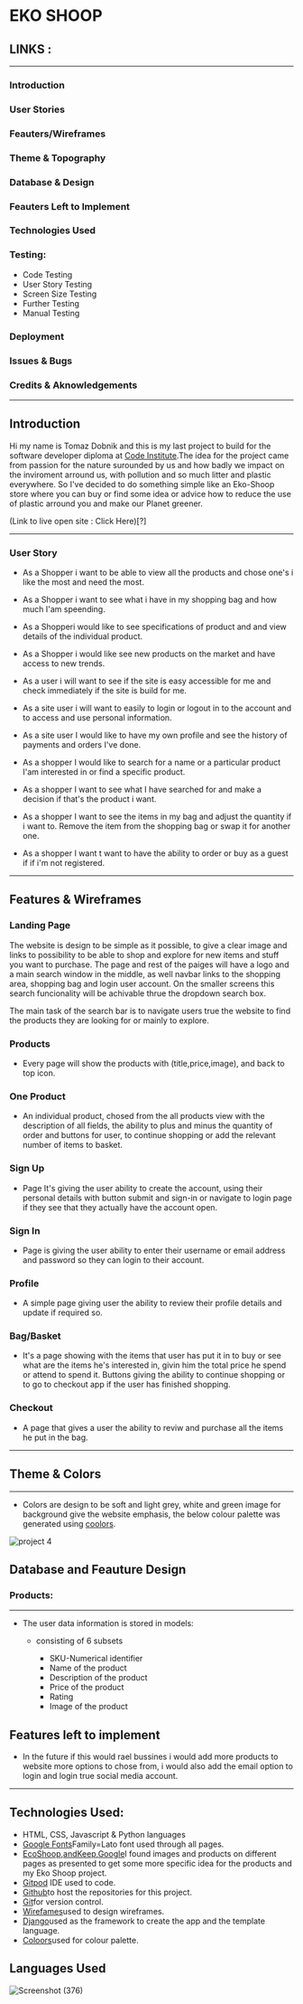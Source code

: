 # EKO SHOOP

## LINKS :
-------------------------------------------------------------------------------------------------------

### Introduction

### User Stories

### Feauters/Wireframes

### Theme & Topography

### Database & Design

### Feauters Left to Implement

### Technologies Used

### Testing:
* Code Testing
* User Story Testing
* Screen Size Testing
* Further Testing
* Manual Testing

### Deployment

### Issues & Bugs

### Credits & Aknowledgements

---------------------------------------------

## Introduction

Hi my name is Tomaz Dobnik and this is my last project to build for the software developer diploma
at [Code Institute](https://codeinstitute.net).The idea for the project came from passion for the nature
surounded by us and how badly we impact on the inviroment arround us, with pollution and so much litter and plastic everywhere.
So I've decided to do something simple like an Eko-Shoop store where you can buy or find some idea or advice
how to reduce the use of plastic arround you and make our Planet greener.

(Link to live open site : Click Here)[?]

-----------------------------------------------------
### User Story

* As a Shopper i want to be able to view all the products and 
  chose one's i like the most and need the most.

* As a Shopper i want to see what i have in my shopping bag and 
  how much I'am speending.

* As a Shopperi would like to see specifications of product and 
  and view details of the individual product.

* As a Shopper i would like see new products on the market and 
  have access to new trends.

* As a user i will want to see if the site is easy accessible for me 
  and check immediately if the site is build for me.
  
* As a site user i will want to easily to login or logout in to the account
  and to access and use personal information.

* As a site user I would like to have my own profile and see the history
  of payments and orders I've done.

* As a shopper I would like to search for a name or a particular product
  I'am interested in or find a specific product.

* As a shopper I want to see what I have searched for and make a decision
  if that's the product i want.

* As a shopper I want to see the items in my bag and adjust the quantity if i want to.
  Remove the item from the shopping bag or swap it for another one.

* As a shopper I want t want to have the ability to order or buy as a guest if if i'm 
  not registered. 
-----------------------------------------------------------------------------------

## Features & Wireframes

### Landing Page

The website is design to be simple as it possible, to give a clear image and links to 
possibility to be able to shop and explore for new items and stuff you want to purchase.
The page and rest of the paiges will have a logo and a main search window in the middle,
as well navbar links to the shopping area, shopping bag and login user account.
On the smaller screens this search funcionality will be achivable thrue the dropdown
search box.

The main task of the search bar is to navigate users true the website to find the 
products they are looking for or mainly to explore.

### Products

 * Every page will show the products with (title,price,image), and back to top icon.

### One Product

 * An individual product, chosed from the all products view with the description of all 
   fields, the ability to plus and minus the quantity of order and buttons for user, to
   continue shopping or add the relevant number of items to basket.

### Sign Up 

* Page It's giving the user ability to create the account, using their personal details
  with button submit and sign-in or navigate to login page if they see that they actually
  have the account open.

### Sign In 

* Page is giving the user ability to enter their username or email address and password so
  they can login to their account.

### Profile 

* A simple page giving user the ability to review  their profile details and update if 
  required so.

### Bag/Basket 

* It's a page showing with the items that user has put it in to buy or see what are the 
  items he's interested in, givin him the total price he spend or attend to spend it.
  Buttons giving the ability to continue shopping or to go to checkout app if the user
  has finished shopping.

### Checkout 

* A page that gives a user the ability to reviw and purchase all the items he put in the bag.
-------------------------------------------------------------------------------------

## Theme & Colors
----------------------------------------------------------------------------------------
* Colors are design to be soft and light grey, white and green image for background
  give the website emphasis, the below colour palette was generated using [coolors](https://coolors.co/555555-ffffff-000000-222222-627262).

![project 4](https://user-images.githubusercontent.com/66019489/116603139-7f9f5f80-a924-11eb-8725-e8c010d4529f.png)

## Database and Feauture Design

 ### Products: 
-------------------------------------------------------------------------------------------------
 * The user data information is stored in models:

   * consisting of 6 subsets

     * SKU-Numerical identifier
     * Name of the product
     * Description of the product
     * Price of the product 
     * Rating 
     * Image of the product

## Features left to implement

 * In the future if this would rael bussines i would add more products to website more
   options to chose from, i would also add the email option to login and login true 
   social media account.
---------------------------------------------------------------------------------------
## Technologies Used:

* HTML, CSS, Javascript & Python languages
* [Google Fonts](https://fonts.google.com/)Family=Lato font used through all pages.
* [EcoShoop](https://theecoshopuk.com/),[andKeep](https://andkeep.com),[Google](https://www.google.com/)I found images and products on
  different pages as presented to get some more specific idea for the products and my Eko Shoop project.
* [Gitpod](https://www.gitpod.io/) IDE used to code.
* [Github](https://github.com/)to host the repositories for this project.
* [Git](https://git-scm.com/)for version control.
* [Wirefames](https://balsamiq.com)used to design wireframes.
* [Django](https://www.djangoproject.com/)used as the framework to create the app and the template language.
* [Coloors](https://coolors.co/)used for colour palette.

## Languages Used 
![Screenshot (376)](https://user-images.githubusercontent.com/66019489/116663782-7ac3c580-a98f-11eb-8118-6687673b2c81.png)

